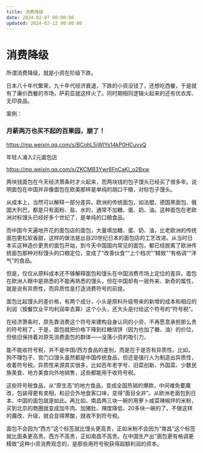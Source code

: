 ```yaml
---
title: 消费降级
date: 2024-02-07 00:00:00
updated: 2024-02-12 00:00:00
---
```


# 消费降级

所谓消费降级，就是小资在阶级下跌。

日本八十年代繁荣，九十年代经济衰退，下跌的小资没钱了，还想吃西餐，于是就有了廉价西餐的市场，萨莉亚就这样火了。同时期相同逻辑火起来的还有优衣库、无印良品。

案例：

### 月薪两万也买不起的百果园，崩了！

https://mp.weixin.qq.com/s/BCohL5jWIYs14kP0HCuvyQ

年轻人涌入2元面包店

https://mp.weixin.qq.com/s/ZKCMB3Ywr6FnCaKI_o2Bxw

两块钱面包在今天经济萧条时才火起来，而两块钱的包子馒头已经买了很多年。说明面包在中国并非像面包在欧美那样是单纯的胡口干粮，对标包子馒头。

从成本上，当然可以解释一部分差异。欧洲的传统面包，如法棍、德国黑面包、俄国大列巴，都是只有面粉、盐、水的，通常不加糖、蛋、奶、油。这种面包在老欧洲对标馒头已经好多个世纪了，是单纯的口粮食品。

而中国今天遍地开花的面包店的面包，大量填加糖、蛋、奶、油，比老欧洲的传统面包更松软香甜，这样的做法是出自20世纪日本的面包店的工艺改进。从当时日本买这种造价更贵的面包开始，到今天中国国内常见的面包，都已经脱离了欧洲传统面包那种对标馒头的口粮定位，变成了“改善伙食”“上个档次”“精致”“有格调”“洋气”的食品。

但是，仅仅从原料成本还不够解释面包和馒头在中国消费市场上定位的差异。面包在欧洲人眼中是熟悉的不能再熟悉的馒头，但在中国却有一层外来、新奇的属性，就是说有异质性，而异质性是打造消费符号的前提。

面包比起馒头的差价格，有两个成分，小头是原料升级带来的新增的成本和相应的利润（按餐饮业平均利润率去算）这个小头，还大头是付给这个符号的“符号税”。

在经济萧条时，原先靠消费这个符号来建构自身认同的小资，不再愿意承担那么贵的符号税了，于是，面包就把价格下降到红糖烧饼（因为也加了糖、油）的价位，但依旧保持着对原先消费面包的群体——没落小资的吸引力，

能不能收符号税，并不是中国/西方食品的差别，而是在于是否有异质性。比如，狗不理包子、宫门口馒头虽然都是中国传统食品，但还是强行人为制造出异质性，收着符号税。异质性来源其实很多，比如百年老字号、旧菜创新、外国菜、少数民族美食、地方美食向外地销售，这些都能用于收符号税。

这些符号税食品，从“原生态”的地方食品，变成全国热销的爆款，中间难免要魔改，包装得更有卖相，和迎合外地食客口味，变得“面目全非”。从欧洲老面包到日本、中国的面包就是如此。再比如，南昌两三块一碗的用萝卜咸菜辣椒拌的米粉，买到北京的商圈就变成加牛肉、加猪肚、辣度降低、20多块一碗的了。不做这样的魔改、升级，就会显得寒酸，就收不到符号税。

面包不会因为“西方”这个标签就比馒头更高贵，正如米粉不会因为“南昌”这个标签就比面条更高贵。西方不高贵，正如南昌不高贵。在中国生产出“面包更有格调更精致”这种小资消费观念的，是那些用符号税获得超额利润的资本。

